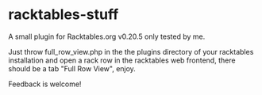 racktables-stuff
================

A small plugin for Racktables.org v0.20.5 only tested by me.

Just throw full_row_view.php in the the plugins directory of your
racktables installation and open a rack row in the racktables web
frontend, there should be a tab "Full Row View", enjoy.

Feedback is welcome!
